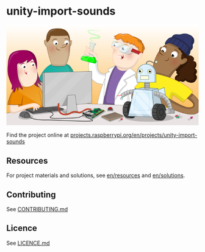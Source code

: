 # unity-import-sounds

![unity-import-sounds](banner.png)

Find the project online at [projects.raspberrypi.org/en/projects/unity-import-sounds](https://projects.raspberrypi.org/en/projects/unity-import-sounds)

## Resources
For project materials and solutions, see [en/resources](https://github.com/raspberrypilearning/unity-import-sounds/tree/master/en/resources) and [en/solutions](https://github.com/raspberrypilearning/unity-import-sounds/tree/master/en/solutions).

## Contributing
See [CONTRIBUTING.md](CONTRIBUTING.md)

## Licence
 See [LICENCE.md](LICENCE.md)